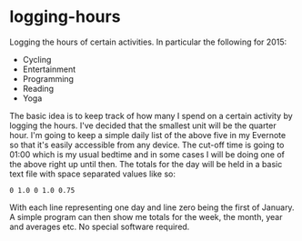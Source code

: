 logging-hours
=============

Logging the hours of certain activities. In particular the following for 2015:
* Cycling
* Entertainment
* Programming
* Reading
* Yoga

The basic idea is to keep track of how many I spend on a certain activity by logging the hours. I've decided that the smallest unit will be the quarter hour. I'm going to keep a simple daily list of the above five in my Evernote so that it's easily accessible from any device. The cut-off time is going to 01:00 which is my usual bedtime and in some cases I will be doing one of the above right up until then. The totals for the day will be held in a basic text file with space separated values like so:

`0 1.0 0 1.0 0.75`

With each line representing one day and line zero being the first of January. A simple program can then show me totals for the week, the month, year and averages etc. No special software required.

